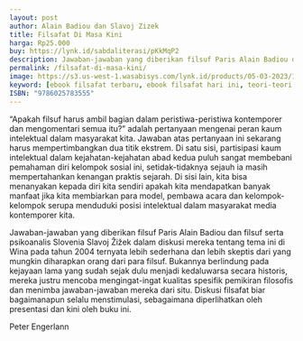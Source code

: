 ```yaml
---
layout: post
author: Alain Badiou dan Slavoj Zizek
title: Filsafat Di Masa Kini
harga: Rp25.000
buy: https://lynk.id/sabdaliterasi/pKkMqP2
description: Jawaban-jawaban yang diberikan filsuf Paris Alain Badiou dan filsuf serta psikoanalis Slovenia Slavoj Žižek dalam diskusi mereka tentang tema ini di Wina.
permalink: /filsafat-di-masa-kini/
image: https://s3.us-west-1.wasabisys.com/lynk.id/products/05-03-2023/1677981337687_4092085
keyword: [ebook filsafat terbaru, ebook filsafat hari ini, teori-teori filsafat terbaru, Alain Badiou, Slavoj Zizek]
ISBN: "9786025783555"
---
```

<p>“Apakah filsuf harus ambil bagian dalam peristiwa-peristiwa kontemporer dan mengomentari semua itu?” adalah pertanyaan mengenai peran kaum intelektual dalam masyarakat kita. Jawaban atas pertanyaan ini sekarang harus mempertimbangkan dua titik ekstrem. Di satu sisi, partisipasi kaum intelektual dalam kejahatan-kejahatan abad kedua puluh sangat membebani pemahaman diri kelompok sosial ini, setidak-tidaknya sejauh ia masih mempertahankan kenangan praktis sejarah. Di sisi lain, kita bisa menanyakan kepada diri kita sendiri apakah kita mendapatkan banyak manfaat jika kita membiarkan para model, pembawa acara dan kelompok-kelompok serupa menduduki posisi intelektual dalam masyarakat media kontemporer kita.</p><p>Jawaban-jawaban yang diberikan filsuf Paris Alain Badiou dan filsuf serta psikoanalis Slovenia Slavoj Žižek dalam diskusi mereka tentang tema ini di Wina pada tahun 2004 ternyata lebih sederhana dan lebih skeptis dari yang mungkin diharapkan orang dari para filsuf. Bukannya berlindung pada kejayaan lama yang sudah sejak dulu menjadi kedaluwarsa secara historis, mereka justru mencoba mengingat-ingat kualitas spesifik pemikiran filosofis dan menimba jawaban-jawaban mereka dari situ. Diskusi filsafat biar bagaimanapun selalu menstimulasi, sebagaimana diperlihatkan oleh presentasi dan kini oleh buku ini.</p><p>Peter Engerlann</p>
